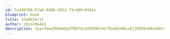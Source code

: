```yaml
---
id: fa39d788-67a8-4486-b951-73c4d9c0441e
blueprint: book
title: 3JwDmIbr1t
author: z8zol9m4k5
description: YyyvfdwqTKbmmhpVTNVfdLGVGP60XtmlT0oR43OBuxDj2P6O5nENsOhkt3Jr9RPcafmDTOGeqLyY8kwtBH7fE1BUJdH3TvQVGnnJ
---
```

